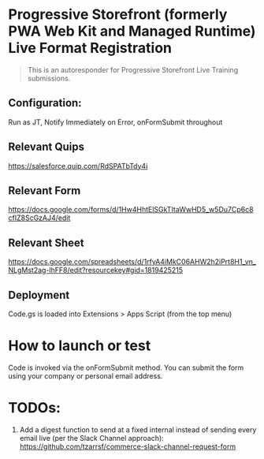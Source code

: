 # Progressive Storefront (formerly PWA Web Kit and Managed Runtime) Live Format Registration

> This is an autoresponder for Progressive Storefront Live Training submissions.

## Configuration:

Run as JT, Notify Immediately on Error, onFormSubmit throughout

## Relevant Quips
https://salesforce.quip.com/RdSPATbTdy4i

## Relevant Form
https://docs.google.com/forms/d/1Hw4HhtElSGkTItaWwHD5_w5Du7Cp6c8cfIZ8ScGzAJ4/edit

## Relevant Sheet
https://docs.google.com/spreadsheets/d/1rfyA4iMkC06AHW2h2iPrt8H1_vn_NLgMst2ag-lhFF8/edit?resourcekey#gid=1819425215

## Deployment

Code.gs is loaded into Extensions > Apps Script (from the top menu)

# How to launch or test

Code is invoked via the onFormSubmit method. You can submit the form using your company or personal email address.

# TODOs:

1. Add a digest function to send at a fixed internal instead of sending every email live (per the Slack Channel approach): https://github.com/tzarrsf/commerce-slack-channel-request-form
